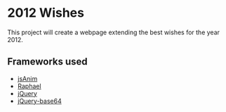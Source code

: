2012 Wishes
===========

This project will create a webpage extending the best wishes for the year 2012.

Frameworks used
---------------

* [jsAnim](http://jsanim.com/ "Homepage of the jsAnim framework")
* [Raphael](http://raphaeljs.com/ "Homepage of the Raphael framewok")
* [jQuery](http://jquery.com "Homepage of the jQuery framework")
* [jQuery-base64](https://github.com/carlo/jquery-base64 "Github page for jquery-base64")
